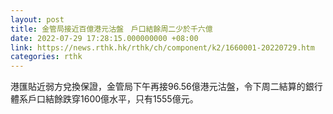 ```yaml
---
layout: post
title: 金管局接近百億港元沽盤　戶口結餘周二少於千六億
date: 2022-07-29 17:28:15.000000000 +08:00
link: https://news.rthk.hk/rthk/ch/component/k2/1660001-20220729.htm
categories: rthk
---
```


港匯貼近弱方兌換保證，金管局下午再接96.56億港元沽盤，令下周二結算的銀行體系戶口結餘跌穿1600億水平，只有1555億元。
